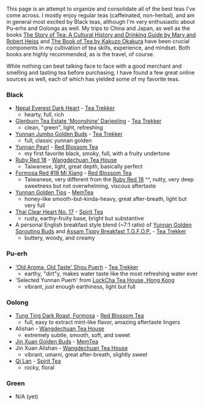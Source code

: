 This page is an attempt to organize and consolidate all of the best teas I've come across. I mostly enjoy regular teas (caffeinated, non-herbal), and am in general most excited by Black teas, although I'm very enthusiastic about Pu-erhs and Oolongs as well. My trips to China and Japan, as well as the books [The Story of Tea: A Cultural History and Drinking Guide by Mary and Robert Heiss](https://www.amazon.com/Story-Tea-Cultural-History-Drinking/dp/1580087450/ref=sr_1_1?crid=OWUZFRM97NQF&keywords=the+story+of+tea&qid=1560181101&s=gateway&sprefix=aa+ba%2Caps%2C182&sr=8-1) and [The Book of Tea by Kakuzo Okakura](https://www.amazon.com/gp/product/0486479145/ref=oh_aui_detailpage_o05_s00?ie=UTF8&psc=1) have been crucial components in my cultivation of tea skills, experience, and mindset. Both books are highly recommended, as is the travel, of course.

While nothing can beat talking face to face with a good merchant and smelling and tasting tea before purchasing, I have found a few great online sources as well, each of which has yielded some of my favorite teas.

### Black
* [Nepal Everest Dark Heart](https://teatrekker.com/product/nepal-everest/) - [Tea Trekker](https://teatrekker.com)
   * hearty, full, rich
* [Glenburn Tea Estate 'Moonshine' Darjeeling](https://teatrekker.com/product/darjeeling-glenburn-estate-moonshine/) - [Tea Trekker](https://teatrekker.com)
   * clean, "green", light, refreshing
* [Yunnan Jumbo Golden Buds](https://teatrekker.com/product/yunnan-jumbo-golden-buds/) - [Tea Trekker](https://teatrekker.com)
   * full, classic yunnan golden
* [Yunnan Pearl](https://redblossomtea.com/products/yunnan-pearl?variant=31628129412) - [Red Blossom Tea](https://redblossomtea.com)
   * my first favorite black, smoky, full, with a fruity undertone
* [Ruby Red 18](http://dechuantea.com/products/products_intro.htm) - [Wangdechuan Tea House](http://www.dechuantea.com/)
   * Taiwanese, light, great depth, basically perfect
* [Formosa Red #18 Mi Xiang](https://redblossomtea.com/products/formosa-red-18-mi-xiang?variant=31872083652) - [Red Blossom Tea](https://redblossomtea.com)
   * Taiwanese, very different from the [Ruby Red 18](http://dechuantea.com/products/products_intro.htm) ^^, nutty, very deep sweetness but not overwhelming, viscous aftertaste
 * [Yunnan Golden Tips](https://www.memteaimports.com/tea/yunnan-golden-buds-xcgd5) - [MemTea](https://www.memteaimports.com/)
   * honey-like smooth-but-kinda-heavy, great after-breath, light but very full
 * [Thai Clear Heart No. 17](https://spirittea.co/buy-black-tea/thai-clear-heart-no-17) - [Spirit Tea](https://spirittea.co/)
   * rusty, earthy-fruity base, bright but substantive
 * A personal English breakfast style blend (~7:1 ratio) of [Yunnan Golden Sprouting Buds](https://teatrekker.com/product/yunnan-golden-sprouting-buds/) and [Assam Tippy Breakfast T.G.F.O.P.](https://teatrekker.com/product/assam-tippy-breakfast/) - [Tea Trekker](https://teatrekker.com)
   * buttery, woody, and creamy

### Pu-erh
* ['Old Aroma, Old Taste' Shou Puerh](https://teatrekker.com/product/loose-leaf-old-aroma-old-taste-shou-pu-erh/) - [Tea Trekker](https://teatrekker.com)
   * earthy, "dirt"y, makes water taste like the most refreshing water ever
* 'Selected Yunnan Puerh' from [LockCha Tea House, Hong Kong](https://www.lockcha.com)
   * vibrant, *just* enough earthiness, light but full

### Oolong
* [Tung Ting Dark Roast, Formosa](https://redblossomtea.com/products/tung-ting-dark-roast?variant=31627522564) - [Red Blossom Tea](https://redblossomtea.com)
   * full, easy to extract mint-like flavor, amazing aftertaste lingers
* Alishan - [Wangdechuan Tea House](http://www.dechuantea.com/)
  * extremely subtle, smooth, soft, and sweet
* [Jin Xuan Golden Buds](https://www.memteaimports.com/tea/golden-buds-milk-oolong) - [MemTea](https://www.memteaimports.com/)
* Jin Xuan Alishan - [Wangdechuan Tea House](http://www.dechuantea.com/)
  * vibrant, umami, great after-breath, slightly sweet
* [Qi Lan](https://spirittea.co/products/qi-lan) - [Spirit Tea](https://spirittea.co/)
  * rocky, floral
### Green
* N/A (yet)
